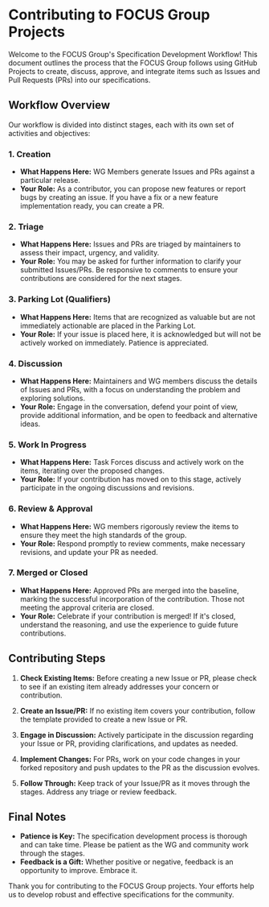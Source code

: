 # Contributing to FOCUS Group Projects

Welcome to the FOCUS Group's Specification Development Workflow! This document outlines the process that the FOCUS Group follows using GitHub Projects to create, discuss, approve, and integrate items such as Issues and Pull Requests (PRs) into our specifications.

## Workflow Overview

Our workflow is divided into distinct stages, each with its own set of activities and objectives:

### 1. Creation
- **What Happens Here:** WG Members generate Issues and PRs against a particular release.
- **Your Role:** As a contributor, you can propose new features or report bugs by creating an issue. If you have a fix or a new feature implementation ready, you can create a PR.

### 2. Triage
- **What Happens Here:** Issues and PRs are triaged by maintainers to assess their impact, urgency, and validity.
- **Your Role:** You may be asked for further information to clarify your submitted Issues/PRs. Be responsive to comments to ensure your contributions are considered for the next stages.

### 3. Parking Lot (Qualifiers)
- **What Happens Here:** Items that are recognized as valuable but are not immediately actionable are placed in the Parking Lot.
- **Your Role:** If your issue is placed here, it is acknowledged but will not be actively worked on immediately. Patience is appreciated.

### 4. Discussion
- **What Happens Here:** Maintainers and WG members discuss the details of Issues and PRs, with a focus on understanding the problem and exploring solutions.
- **Your Role:** Engage in the conversation, defend your point of view, provide additional information, and be open to feedback and alternative ideas.

### 5. Work In Progress
- **What Happens Here:** Task Forces discuss and actively work on the items, iterating over the proposed changes.
- **Your Role:** If your contribution has moved on to this stage, actively participate in the ongoing discussions and revisions.

### 6. Review & Approval
- **What Happens Here:** WG members rigorously review the items to ensure they meet the high standards of the group.
- **Your Role:** Respond promptly to review comments, make necessary revisions, and update your PR as needed.

### 7. Merged or Closed
- **What Happens Here:** Approved PRs are merged into the baseline, marking the successful incorporation of the contribution. Those not meeting the approval criteria are closed.
- **Your Role:** Celebrate if your contribution is merged! If it's closed, understand the reasoning, and use the experience to guide future contributions.

## Contributing Steps

1. **Check Existing Items:** Before creating a new Issue or PR, please check to see if an existing item already addresses your concern or contribution.

2. **Create an Issue/PR:** If no existing item covers your contribution, follow the template provided to create a new Issue or PR.

3. **Engage in Discussion:** Actively participate in the discussion regarding your Issue or PR, providing clarifications, and updates as needed.

4. **Implement Changes:** For PRs, work on your code changes in your forked repository and push updates to the PR as the discussion evolves.

5. **Follow Through:** Keep track of your Issue/PR as it moves through the stages. Address any triage or review feedback.

## Final Notes

- **Patience is Key:** The specification development process is thorough and can take time. Please be patient as the WG and community work through the stages.
- **Feedback is a Gift:** Whether positive or negative, feedback is an opportunity to improve. Embrace it.

Thank you for contributing to the FOCUS Group projects. Your efforts help us to develop robust and effective specifications for the community.
